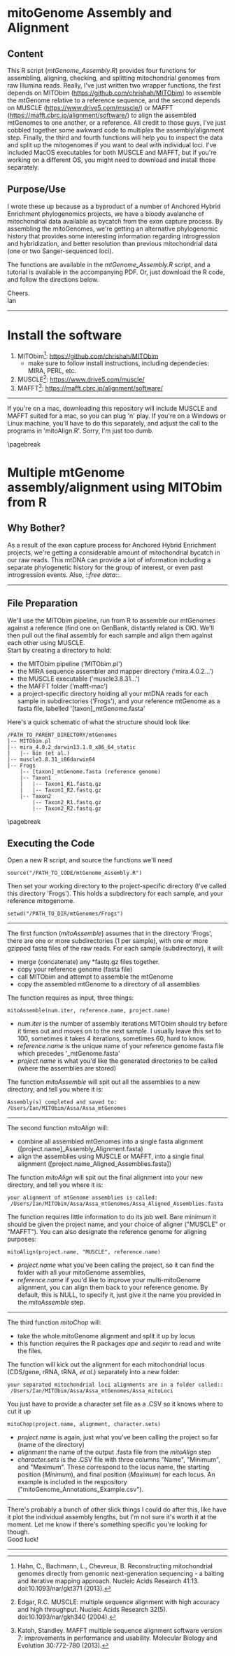 # mitoGenome Assembly and Alignment
## Content
This R script (*mtGenome_Assembly.R*) provides four functions for assembling, aligning, checking, and splitting mitochondrial genomes from raw Illumina reads. Really, I've just written two wrapper functions, the first depends on MITObim (https://github.com/chrishah/MITObim) to assemble the mtGenome relative to a reference sequence, and the second depends on MUSCLE (https://www.drive5.com/muscle/) or MAFFT (https://mafft.cbrc.jp/alignment/software/) to align the assembled mtGenomes to one another, or a reference. All credit to those guys, I've just cobbled together some awkward code to multiplex the assembly/alignment step. Finally, the third and fourth functions will help you to inspect the data and split up the mitogenomes if you want to deal with individual loci. I've included MacOS executables for both MUSCLE and MAFFT, but if you're working on a different OS, you might need to download and install those separately.
## Purpose/Use
I wrote these up because as a byproduct of a number of Anchored Hybrid Enrichment phylogenomics projects, we have a bloody avalanche of mitochondrial data available as bycatch from the exon capture process. By assembling the mitoGenomes, we're getting an alternative phylogenomic history that provides some interesting information regarding introgression and hybridization, and better resolution than previous mitochondrial data (one or two Sanger-sequenced loci). 

The functions are available in the *mtGenome_Assembly.R* script, and a tutorial is available in the accompanying PDF.
Or, just download the R code, and follow the directions below.

Cheers.  
Ian

***

# Install the software
1. MITObim[^1]: https://github.com/chrishah/MITObim
    +	make sure to follow install instructions, including dependecies: MIRA, PERL, etc.
2. MUSCLE[^2]: https://www.drive5.com/muscle/
3. MAFFT[^3]: https://mafft.cbrc.jp/alignment/software/

***

If you're on a mac, downloading this repository will include MUSCLE and MAFFT suited for a mac, so you can plug 'n' play. If you're on a Windows or Linux machine, you'll have to do this separately, and adjust the call to the programs in 'mitoAlign.R'. Sorry, I'm just too dumb.

\pagebreak

# Multiple mtGenome assembly/alignment using MITObim from R
## Why Bother?
As a result of the exon capture process for Anchored Hybrid Enrichment projects, we're getting a considerable amount of mitochondrial bycatch in our raw reads. This mtDNA can provide a lot of information including a separate phylogenetic history for the group of interest, or even past introgression events. Also, ::*free data*::. 

***

## File Preparation
We'll use the MITObim pipeline, run from R to assemble our mtGenomes against a reference (find one on GenBank, distantly related is OK). We'll then pull out the final assembly for each sample and align them against each other using MUSCLE.  
Start by creating a directory to hold:  

* the MITObim pipeline ('MITObim.pl')  
* the MIRA sequence assembler and mapper directory ('mira.4.0.2...')  
* the MUSCLE executable ('muscle3.8.31...')
* the MAFFT folder ('mafft-mac')
* a project-specific directory holding all your mtDNA reads for each sample in subdirectories ('Frogs'), and your reference mtGenome as a fasta file, labelled '[taxon]_mtGenome.fasta'  

Here's a quick schematic of what the structure should look like:
```{bash eval=F}
/PATH_TO_PARENT_DIRECTORY/mtGenomes
|-- MITObim.pl
|-- mira_4.0.2_darwin13.1.0_x86_64_static
|   |-- bin (et al.)
|-- muscle3.8.31_i86darwin64
|-- Frogs
    |-- [taxon]_mtGenome.fasta (reference genome)
    |-- Taxon1
    |   |-- Taxon1_R1.fastq.gz
    |   |-- Taxon1_R2.fastq.gz
    |-- Taxon2
        |-- Taxon2_R1.fastq.gz
        |-- Taxon2_R2.fastq.gz
```
\pagebreak

## Executing the Code
Open a new R script, and source the functions we'll need
```{r eval=FALSE}
source("/PATH_TO_CODE/mtGenome_Assembly.R")
```
Then set your working directory to the project-specific directory (I've called this directory 'Frogs'). This holds a subdirectory for each sample, and your reference mitogenome.
```{r eval=FALSE}
setwd("/PATH_TO_DIR/mtGenomes/Frogs")
```
***

The first function (*mitoAssemble*) assumes that in the directory 'Frogs', there are one or more subdirectories (1 per sample), with one or more gzipped fastq files of the raw reads. For each sample (subdirectory), it will:

* merge (concatenate) any *fastq.gz files together.   
* copy your reference genome (fasta file)  
* call MITObim and attempt to assemble the mtGenome  
* copy the assembled mtGenome to a directory of all assemblies  

The function requires as input, three things:
```{r eval=FALSE}
mitoAssemble(num.iter, reference.name, project.name)
```
* *num.iter* is the number of assembly iterations MITObim should try before it times out and moves on to the next sample. I usually leave this set to 100, sometimes it takes 4 iterations, sometimes 60, hard to know.  
* *reference.name* is the unique name of your reference genome fasta file which precedes '_mtGenome.fasta'  
* *project.name* is what you'd like the generated directories to be called (where the assemblies are stored)

The function *mitoAssemble* will spit out all the assemblies to a new directory, and tell you where it is:
```{r eval=FALSE}
Assembly(s) completed and saved to: /Users/Ian/MITObim/Assa/Assa_mtGenomes
```
***   
The second function *mitoAlign* will:  

* combine all assembled mtGenomes into a single fasta alignment ([project.name]_Assembly_Alignment.fasta)  
* align the assemblies using MUSCLE or MAFFT, into a single final alignment ([project.name_Aligned_Assemblies.fasta])  

The function *mitoAlign* will spit out the final alignment into your new directory, and tell you where it is:
```{r eval=FALSE}
your alignment of mtGenome assemblies is called:
 /Users/Ian/MITObim/Assa/Assa_mtGenomes/Assa_Aligned_Assemblies.fasta
```
The function requires little information to do its job well. Bare minimum it should be given the project name,  and your choice of aligner ("MUSCLE" or "MAFFT"). You can also designate the reference genome for aligning purposes:
```{r eval=FALSE}
mitoAlign(project.name, "MUSCLE", reference.name)
```
* *project.name* what you've been calling the project, so it can find the folder with all your mitoGenome assemblies,
* *reference.name* if you'd like to improve your multi-mitoGenome alignment, you can align them back to your reference genome. By default, this is NULL, to specify it, just give it the name you provided in the *mitoAssemble* step.

***   

The third function *mitoChop* will:  

* take the whole mitoGenome alignment and split it up by locus  
* this function requires the R packages *ape* and *seqinr* to read and write the files.  

The function will kick out the alignment for each mitochondrial locus (CDS/gene, rRNA, tRNA, *et al*.) separately into a new folder:  
```{r eval=FALSE}
your separated mitochondrial loci alignments are in a folder called::
 /Users/Ian/MITObim/Assa/Assa_mtGenomes/Assa_mitoLoci
```
You just have to provide a character set file as a .CSV so it knows where to cut it up
```{r eval=FALSE}
mitoChop(project.name, alignment, character.sets)
```
* *project.name* is again, just what you've been calling the project so far (name of the directory)  
* *alignment* the name of the output .fasta file from the *mitoAlign* step  
* *character.sets* is the .CSV file with three columns "Name", "Minimum", and "Maximum". These correspond to the locus name, the starting position (*Minimum*), and final position (*Maximum*) for each locus. An example is included in the respository ("mitoGenome_Annotations_Example.csv").  

***   

There's probably a bunch of other slick things I could do after this, like have it plot the individual assembly lengths, but I'm not sure it's worth it at the moment. Let me know if there's something specific you're looking for though.  
Good luck!  

***
 

[^1]:	Hahn, C., Bachmann, L., Chevreux, B. Reconstructing mitochondrial genomes directly from genomic next-generation sequencing - a baiting and iterative mapping approach. Nucleic Acids Research 41:13. doi:10.1093/nar/gkt371 (2013).
[^2]: Edgar, R.C. MUSCLE: multiple sequence alignment with high accuracy and high throughput. Nucleic Acids Research 32(5). doi:10.1093/nar/gkh340 (2004). 
[^3]: Katoh, Standley. MAFFT multiple sequence alignment software version 7: improvements in performance and usability. Molecular Biology and Evolution 30:772-780 (2013). 
